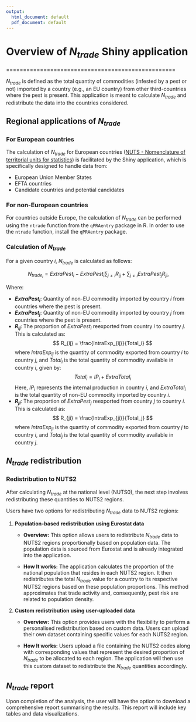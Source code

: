 ```yaml
---
output:
  html_document: default
  pdf_document: default
---
```


# Overview of $N_{trade}$ Shiny application
==================================================

$N_{trade}$ is defined as the total quantity of commodities (infested by a pest or not) imported by a country (e.g., an EU country) from other third-countries where the pest is present. This application is meant to calculate $N_{trade}$ and redistribute the data into the countries considered.


## Regional applications of $N_{trade}$

### For European countries

The calculation of $N_{trade}$ for European countries ([NUTS - Nomenclature of territorial units for statistics](https://ec.europa.eu/eurostat/web/nuts)) is facilitated by the Shiny application, which is specifically designed to handle data from:

- European Union Member States
- EFTA countries
- Candidate countries and potential candidates


### For non-European countries
For countries outside Europe, the calculation of $N_{trade}$ can be performed using the `ntrade` function from the `qPRAentry` package in R.
In order to use the `ntrade` function, install the `qPRAentry` package.


### Calculation of $N_{trade}$

For a given country $i$, $N_{trade}$ is calculated as follows:

$$
N_{trade_i} = ExtraPest_i - ExtraPest_i \sum_{j \neq i} R_{ij} + \sum_{j \neq i} ExtraPest_j R_{ji},
$$

Where:

- **$ExtraPest_i$**: Quantity of non-EU commodity imported by country $i$ from countries where the pest is present.
- **$ExtraPest_j$**: Quantity of non-EU commodity imported by country $j$ from countries where the pest is present.
- **$R_{ij}$**: The proportion of $ExtraPest_i$ reexported from country $i$ to country $j$. This is calculated as:
  $$
  R_{ij} = \frac{IntraExp_{ij}}{Total_i}
  $$
  where $IntraExp_{ij}$ is the quantity of commodity exported from country $i$ to country $j$, and $Total_i$ is the total quantity of commodity available in country $i$, given by:
  $$
  Total_i = IP_i + ExtraTotal_i
  $$
  Here, $IP_i$ represents the internal production in country $i$, and $ExtraTotal_i$ is the total quantity of non-EU commodity imported by country $i$.
- **$R_{ji}$**: The proportion of $ExtraPest_j$ reexported from country $j$ to country $i$. This is calculated as:
  $$
  R_{ji} = \frac{IntraExp_{ji}}{Total_j}
  $$
  where $IntraExp_{ji}$ is the quantity of commodity exported from country $j$ to country $i$, and $Total_j$ is the total quantity of commodity available in country $j$.


## $N_{trade}$ redistribution

### Redistribution to NUTS2

After calculating $N_{trade}$ at the national level (NUTS0), the next step involves redistributing these quantities to NUTS2 regions. 

Users have two options for redistributing $N_{trade}$ data to NUTS2 regions:

1. **Population-based redistribution using Eurostat data**

   - **Overview:** This option allows users to redistribute $N_{trade}$ data to NUTS2 regions proportionally based on population data. The population data is sourced from Eurostat and is already integrated into the application.
   
   - **How It works:** The application calculates the proportion of the national population that resides in each NUTS2 region. It then redistributes the total $N_{trade}$ value for a country to its respective NUTS2 regions based on these population proportions. This method approximates that trade activity and, consequently, pest risk are related to population density.


2. **Custom redistribution using user-uploaded data**

   - **Overview:** This option provides users with the flexibility to perform a personalised redistribution based on custom data. Users can upload their own dataset containing specific values for each NUTS2 region.
   
   - **How It works:** Users upload a file containing the NUTS2 codes along with corresponding values that represent the desired proportion of $N_{trade}$ to be allocated to each region. The application will then use this custom dataset to redistribute the $N_{trade}$ quantities accordingly.


## $N_{trade}$ report

Upon completion of the analysis, the user will have the option to download a comprehensive report summarising the results. This report will include key tables and data visualizations.